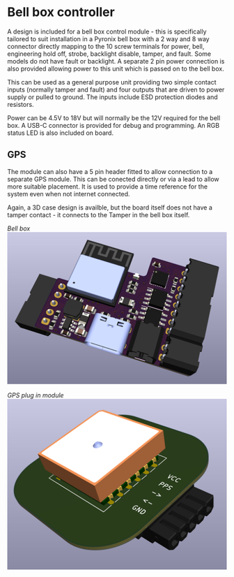 # Bell box controller

A design is included for a bell box control module - this is specifically tailored to suit installation in a Pyronix bell box with a 2 way and 8 way connector directly mapping to the 10 screw terminals for power, bell, engineering hold off, strobe, backlight disable, tamper, and fault. Some models do not have fault or backlight. A separate 2 pin power connection is also provided allowing power to this unit which is passed on to the bell box.

This can be used as a general purpose unit providing two simple contact inputs (normally tamper and fault) and four outputs that are driven to power supply or pulled to ground. The inputs include ESD protection diodes and resistors.

Power can be 4.5V to 18V but will normally be the 12V required for the bell box. A USB-C connector is provided for debug and programming. An RGB status LED is also included on board.

## GPS

The module can also have a 5 pin header fitted to allow connection to a separate GPS module. This can be conected directly or via a lead to allow more suitable placement. It is used to provide a time reference for the system even when not internet connected.

Again, a 3D case design is availble, but the board itself does not have a tamper contact - it connects to the Tamper in the bell box itself.

*Bell box*
![Bell2](Bell2.png)

*GPS plug in module*
![GPS](GPS.png)